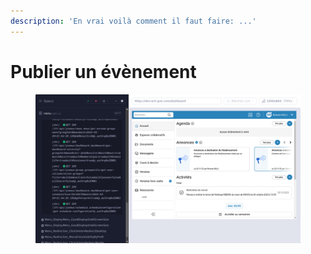 ```yaml
---
description: 'En vrai voilà comment il faut faire: ...'
---
```


# Publier un évènement

<figure><img src="../.gitbook/assets/Menu -- Menu_DisplayMenu_OpenCloseDesktopAndCheckIfKeepContext (failed).png" alt=""><figcaption></figcaption></figure>
